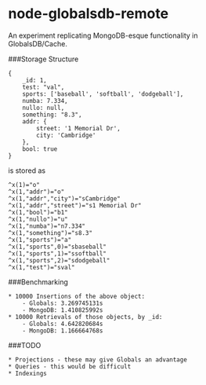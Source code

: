 node-globalsdb-remote
=====================

An experiment replicating MongoDB-esque functionality in GlobalsDB/Cache.

###Storage Structure

    {
        _id: 1,
        test: "val",
        sports: ['baseball', 'softball', 'dodgeball'],
        numba: 7.334,
        nullo: null,
        something: "8.3",
        addr: {
            street: '1 Memorial Dr',
            city: 'Cambridge'
        },
        bool: true
    }

is stored as 

    ^x(1)="o"
    ^x(1,"addr")="o"
    ^x(1,"addr","city")="sCambridge"
    ^x(1,"addr","street")="s1 Memorial Dr"
    ^x(1,"bool")="b1"
    ^x(1,"nullo")="u"
    ^x(1,"numba")="n7.334"
    ^x(1,"something")="s8.3"
    ^x(1,"sports")="a"
    ^x(1,"sports",0)="sbaseball"
    ^x(1,"sports",1)="ssoftball"
    ^x(1,"sports",2)="sdodgeball"
    ^x(1,"test")="sval"

###Benchmarking

    * 10000 Insertions of the above object:
        - Globals: 3.269745131s
        - MongoDB: 1.410825992s
    * 10000 Retrievals of those objects, by _id:
        - Globals: 4.642820684s
        - MongoDB: 1.166664768s

###TODO

	* Projections - these may give Globals an advantage
	* Queries - this would be difficult
	* Indexings
